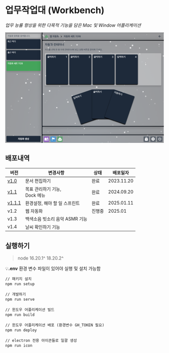 # 업무작업대 (Workbench)

_업무 능률 향상을 위한 다목적 기능을 담은 Mac 및 Window 어플리케이션_

![](./screenshot.png)

## 배포내역

| 버전                                                        | 변경사항                                | 상태   | 배포일자   |
| ----------------------------------------------------------- | --------------------------------------- | ------ | ---------- |
| [v1.0](https://github.com/minsang8332/workbench/releases)   | 문서 편집하기                           | 완료   | 2023.11.20 |
| [v1.1](https://github.com/minsang8332/workbench/releases)   | 목표 관리하기 기능, <br> Dock 메뉴 <br> | 완료   | 2024.09.20 |
| [v1.1.1](https://github.com/minsang8332/workbench/releases) | 환경설정, 해야 할 일 스프린트           | 완료   | 2025.01.11 |
| v1.2                                                        | 웹 자동화                               | 진행중 | 2025.01    |
| v1.3                                                        | 백색소음 빗소리 음악 ASMR 기능          |        |            |
| v1.4                                                        | 날씨 확인하기 기능                      |        |            |

## 실행하기

> node 16.20.1^ 18.20.2^

💡**.env** 환경 변수 파일이 있어야 실행 및 설치 가능함

```
// 패키지 설치
npm run setup

// 개발하기
npm run serve

// 윈도우 어플리케이션 빌드
npm run build

// 윈도우 어플리케이션 배포 (환경변수 GH_TOKEN 필요)
npm run deploy

// electron 전용 아이콘들로 일괄 생성
npm run icon
```
